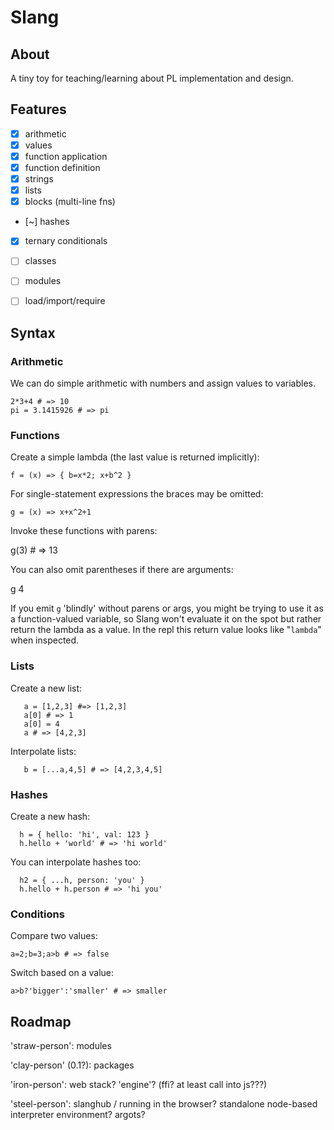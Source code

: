 # Slang

## About

A tiny toy for teaching/learning about PL implementation and design.

## Features
 - [x] arithmetic
 - [x] values
 - [x] function application
 - [x] function definition
 - [x] strings
 - [x] lists
 - [x] blocks (multi-line fns)
 - [~] hashes
 - [x] ternary conditionals
 - [ ] classes
 - [ ] modules
 - [ ] load/import/require

    

## Syntax


### Arithmetic

We can do simple arithmetic with numbers and assign values to variables.
 
    2*3+4 # => 10
    pi = 3.1415926 # => pi

### Functions

Create a simple lambda (the last value is returned implicitly):

    f = (x) => { b=x*2; x+b^2 }

For single-statement expressions the braces may be omitted:

    g = (x) => x+x^2+1

Invoke these functions with parens:

  g(3) # => 13

You can also omit parentheses if there are arguments:

  g 4

If you emit `g` 'blindly' without parens or args, you might be
trying to use it as a function-valued variable, so Slang won't evaluate it
on the spot but rather return the lambda as a value. In the repl this
return value looks like "`lambda`" when inspected.

### Lists

Create a new list:

```
   a = [1,2,3] #=> [1,2,3]
   a[0] # => 1
   a[0] = 4
   a # => [4,2,3]
```

Interpolate lists:
```
   b = [...a,4,5] # => [4,2,3,4,5]
```

### Hashes

Create a new hash:

```
  h = { hello: 'hi', val: 123 } 
  h.hello + 'world' # => 'hi world'
```

You can interpolate hashes too:

```
  h2 = { ...h, person: 'you' }
  h.hello + h.person # => 'hi you'
```

### Conditions

Compare two values:

```a=2;b=3;a>b # => false```

Switch based on a value:

```a>b?'bigger':'smaller' # => smaller``` 

## Roadmap

'straw-person': modules

'clay-person' (0.1?): packages

'iron-person': web stack? 'engine'? (ffi? at least call into js???)

'steel-person': slanghub / running in the browser? standalone node-based interpreter environment? argots?
